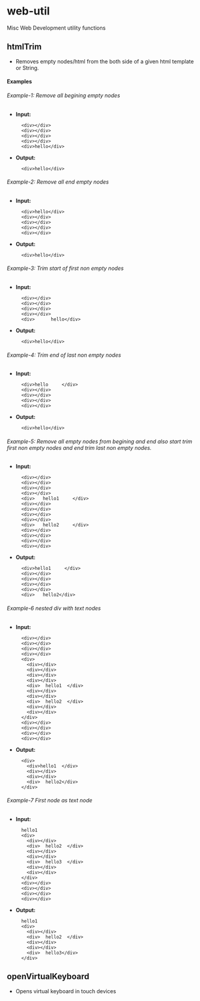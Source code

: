 # web-util
Misc Web Development utility functions

## htmlTrim
 - Removes empty nodes/html from the both side of a given html template or String. 

#### Examples

###### Example-1: Remove all begining empty nodes
- **Input:** 
  ```
    <div></div>
    <div></div>
    <div></div>
    <div></div>
    <div>hello</div>
  ```
- **Output:**
  ```
    <div>hello</div>
  ```

###### Example-2: Remove all end empty nodes
- **Input:** 
  ```
    <div>hello</div>
    <div></div>
    <div></div>
    <div></div>
    <div></div>
  ```
- **Output:**
  ```
    <div>hello</div>
  ```


###### Example-3: Trim start of first non empty nodes
- **Input:** 
  ```
    <div></div>
    <div></div>
    <div></div>
    <div></div>
    <div>      hello</div>
  ```
- **Output:**
  ```
    <div>hello</div>
  ```

###### Example-4: Trim end of last non empty nodes
- **Input:** 
  ```
    <div>hello     </div>
    <div></div>
    <div></div>
    <div></div>
    <div></div>
  ```
- **Output:**
  ```
    <div>hello</div>
  ```

###### Example-5: Remove all empty nodes from begining and end also start trim first non empty nodes and end trim last non empty nodes.
- **Input:** 
  ```
    <div></div>
    <div></div>
    <div></div>
    <div></div>
    <div>   hello1     </div>
    <div></div>
    <div></div>
    <div></div>
    <div></div>
    <div>   hello2     </div>
    <div></div>
    <div></div>
    <div></div>
    <div></div>
  ```
- **Output:**
  ```
    <div>hello1     </div>
    <div></div>
    <div></div>
    <div></div>
    <div></div>
    <div>   hello2</div>
  ```

###### Example-6 nested div with text nodes
- **Input:** 
  ```
    <div></div>
    <div></div>
    <div></div>
    <div></div>
    <div>
      <div></div>
      <div></div>
      <div></div>
      <div></div>
      <div>  hello1  </div>
      <div></div>
      <div></div>
      <div>  hello2  </div>
      <div></div>
      <div></div>
    </div>
    <div></div>
    <div></div>
    <div></div>
    <div></div>
  ```
- **Output:**
  ```
    <div>
      <div>hello1  </div>
      <div></div>
      <div></div>
      <div>  hello2</div>
    </div>
  ```

###### Example-7 First node as text node
- **Input:** 
  ```
    hello1
    <div>
      <div></div>
      <div>  hello2  </div>
      <div></div>
      <div></div>
      <div>  hello3  </div>
      <div></div>
      <div></div>
    </div>
    <div></div>
    <div></div>
    <div></div>
    <div></div>
  ```
- **Output:**
  ```
    hello1
    <div>
      <div></div>
      <div>  hello2  </div>
      <div></div>
      <div></div>
      <div>  hello3</div>
    </div>
  ```

## openVirtualKeyboard
  - Opens virtual keyboard in touch devices 


